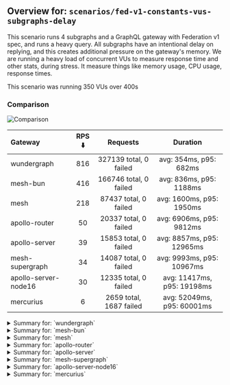 ## Overview for: `scenarios/fed-v1-constants-vus-subgraphs-delay`


This scenario runs 4 subgraphs and a GraphQL gateway with Federation v1 spec, and runs a heavy query. All subgraphs have an intentional delay on replying, and this creates additional pressure on the gateway's memory. We are running a heavy load of concurrent VUs to measure response time and other stats, during stress. It measure things like memory usage, CPU usage, response times.


This scenario was running 350 VUs over 400s


### Comparison


<img src="https://imagedelivery.net/KYe9TScr4TldYHA48pczVg/b144b160-6029-424a-0396-7fd834bcff00/public" alt="Comparison" />


| Gateway              | RPS ⬇️ |        Requests         |          Duration          |
| :------------------- | :----: | :---------------------: | :------------------------: |
| wundergraph          |  816   | 327139 total, 0 failed  |   avg: 354ms, p95: 682ms   |
| mesh-bun             |  416   | 166746 total, 0 failed  |  avg: 836ms, p95: 1188ms   |
| mesh                 |  218   |  87437 total, 0 failed  |  avg: 1600ms, p95: 1950ms  |
| apollo-router        |   50   |  20337 total, 0 failed  |  avg: 6906ms, p95: 9812ms  |
| apollo-server        |   39   |  15853 total, 0 failed  | avg: 8857ms, p95: 12965ms  |
| mesh-supergraph      |   34   |  14087 total, 0 failed  | avg: 9993ms, p95: 10967ms  |
| apollo-server-node16 |   30   |  12335 total, 0 failed  | avg: 11417ms, p95: 19198ms |
| mercurius            |   6    | 2659 total, 1687 failed | avg: 52049ms, p95: 60001ms |



<details>
  <summary>Summary for: `wundergraph`</summary>

  **K6 Output**




```
     ✓ response code was 200
     ✓ no graphql errors
     ✗ valid response structure
      ↳  0% — ✓ 0 / ✗ 327139

     checks.........................: 66.66% ✓ 654278     ✗ 327139
     data_received..................: 47 MB  119 kB/s
     data_sent......................: 388 MB 970 kB/s
     http_req_blocked...............: avg=169.19µs min=1.3µs   med=3.2µs    max=833.04ms p(90)=4.89µs   p(95)=6.1µs   
     http_req_connecting............: avg=149.84µs min=0s      med=0s       max=832.96ms p(90)=0s       p(95)=0s      
     http_req_duration..............: avg=353.84ms min=410.1µs med=337.71ms max=3.06s    p(90)=597.28ms p(95)=682.35ms
       { expected_response:true }...: avg=353.84ms min=410.1µs med=337.71ms max=3.06s    p(90)=597.28ms p(95)=682.35ms
     http_req_failed................: 0.00%  ✓ 0          ✗ 327139
     http_req_receiving.............: avg=34ms     min=9.5µs   med=35.9µs   max=2.83s    p(90)=110.66ms p(95)=248.24ms
     http_req_sending...............: avg=3.58ms   min=6.6µs   med=16µs     max=1.59s    p(90)=138.3µs  p(95)=810.11µs
     http_req_tls_handshaking.......: avg=0s       min=0s      med=0s       max=0s       p(90)=0s       p(95)=0s      
     http_req_waiting...............: avg=316.25ms min=336.4µs med=320.5ms  max=1.16s    p(90)=511.57ms p(95)=556.88ms
     http_reqs......................: 327139 816.905761/s
     iteration_duration.............: avg=427.53ms min=1.08ms  med=396.59ms max=3.4s     p(90)=714.48ms p(95)=853.56ms
     iterations.....................: 327139 816.905761/s
     vus............................: 350    min=350      max=350 
     vus_max........................: 350    min=350      max=350 
```


**Performance Overview**


<img src="https://imagedelivery.net/KYe9TScr4TldYHA48pczVg/4a4494db-60e7-4f07-a799-48226d97fa00/public" alt="Performance Overview" />


**Subgraphs Overview**


<img src="https://imagedelivery.net/KYe9TScr4TldYHA48pczVg/2e410293-d7ab-4740-9f2c-be8bd0adc400/public" alt="Subgraphs Overview" />


**HTTP Overview**


<img src="https://imagedelivery.net/KYe9TScr4TldYHA48pczVg/4cb3c670-dcb2-4913-7d4f-7f02c6983700/public" alt="HTTP Overview" />


  </details>

<details>
  <summary>Summary for: `mesh-bun`</summary>

  **K6 Output**




```
     ✓ response code was 200
     ✗ no graphql errors
      ↳  0% — ✓ 0 / ✗ 166746
     ✗ valid response structure
      ↳  0% — ✓ 0 / ✗ 166746

     checks.........................: 33.33% ✓ 166746     ✗ 333492
     data_received..................: 159 MB 396 kB/s
     data_sent......................: 198 MB 494 kB/s
     http_req_blocked...............: avg=92.07µs  min=1.2µs    med=2.29µs   max=250.11ms p(90)=3.8µs   p(95)=4.5µs  
     http_req_connecting............: avg=82.04µs  min=0s       med=0s       max=63.22ms  p(90)=0s      p(95)=0s     
     http_req_duration..............: avg=836.31ms min=137.81ms med=882.03ms max=1.88s    p(90)=1.1s    p(95)=1.18s  
       { expected_response:true }...: avg=836.31ms min=137.81ms med=882.03ms max=1.88s    p(90)=1.1s    p(95)=1.18s  
     http_req_failed................: 0.00%  ✓ 0          ✗ 166746
     http_req_receiving.............: avg=3.71ms   min=10.7µs   med=26.2µs   max=494.43ms p(90)=717.3µs p(95)=10ms   
     http_req_sending...............: avg=1.18ms   min=6.4µs    med=12.6µs   max=481.62ms p(90)=106.6µs p(95)=176.3µs
     http_req_tls_handshaking.......: avg=0s       min=0s       med=0s       max=0s       p(90)=0s      p(95)=0s     
     http_req_waiting...............: avg=831.42ms min=137.7ms  med=877.62ms max=1.62s    p(90)=1.1s    p(95)=1.18s  
     http_reqs......................: 166746 416.233284/s
     iteration_duration.............: avg=840.27ms min=139.1ms  med=885.51ms max=1.88s    p(90)=1.11s   p(95)=1.19s  
     iterations.....................: 166746 416.233284/s
     vus............................: 350    min=350      max=350 
     vus_max........................: 350    min=350      max=350 
```


**Performance Overview**


<img src="https://imagedelivery.net/KYe9TScr4TldYHA48pczVg/267f5ef5-dd1d-41b5-85e1-ccf42183bb00/public" alt="Performance Overview" />


**Subgraphs Overview**


<img src="https://imagedelivery.net/KYe9TScr4TldYHA48pczVg/fb6c0a37-04a6-4a05-5702-aa1b90757700/public" alt="Subgraphs Overview" />


**HTTP Overview**


<img src="https://imagedelivery.net/KYe9TScr4TldYHA48pczVg/0f6ef93f-6364-475b-4382-242d541fe800/public" alt="HTTP Overview" />


  </details>

<details>
  <summary>Summary for: `mesh`</summary>

  **K6 Output**




```
     ✓ response code was 200
     ✓ no graphql errors
     ✗ valid response structure
      ↳  0% — ✓ 0 / ✗ 87437

     checks.........................: 66.66% ✓ 174874     ✗ 87437
     data_received..................: 99 MB  247 kB/s
     data_sent......................: 104 MB 259 kB/s
     http_req_blocked...............: avg=229.8µs  min=1.5µs    med=3µs    max=218ms    p(90)=4.8µs    p(95)=5.8µs   
     http_req_connecting............: avg=217.61µs min=0s       med=0s     max=78.77ms  p(90)=0s       p(95)=0s      
     http_req_duration..............: avg=1.59s    min=718.74ms med=1.58s  max=4.02s    p(90)=1.85s    p(95)=1.94s   
       { expected_response:true }...: avg=1.59s    min=718.74ms med=1.58s  max=4.02s    p(90)=1.85s    p(95)=1.94s   
     http_req_failed................: 0.00%  ✓ 0          ✗ 87437
     http_req_receiving.............: avg=3.36ms   min=13.4µs   med=40.8µs max=394.47ms p(90)=309.51µs p(95)=5.12ms  
     http_req_sending...............: avg=961.48µs min=8.3µs    med=16µs   max=327.21ms p(90)=119.2µs  p(95)=331.34µs
     http_req_tls_handshaking.......: avg=0s       min=0s       med=0s     max=0s       p(90)=0s       p(95)=0s      
     http_req_waiting...............: avg=1.59s    min=717.48ms med=1.57s  max=4.02s    p(90)=1.85s    p(95)=1.94s   
     http_reqs......................: 87437  218.167202/s
     iteration_duration.............: avg=1.6s     min=719.37ms med=1.58s  max=4.09s    p(90)=1.86s    p(95)=1.95s   
     iterations.....................: 87437  218.167202/s
     vus............................: 120    min=120      max=350
     vus_max........................: 350    min=350      max=350
```


**Performance Overview**


<img src="https://imagedelivery.net/KYe9TScr4TldYHA48pczVg/49d84e78-53f8-41e4-db80-63a7d0b04700/public" alt="Performance Overview" />


**Subgraphs Overview**


<img src="https://imagedelivery.net/KYe9TScr4TldYHA48pczVg/7ef68e82-8242-4ee4-3a4f-956c0416a700/public" alt="Subgraphs Overview" />


**HTTP Overview**


<img src="https://imagedelivery.net/KYe9TScr4TldYHA48pczVg/f51a1cd0-ad65-43a3-01e2-18aa93246c00/public" alt="HTTP Overview" />


  </details>

<details>
  <summary>Summary for: `apollo-router`</summary>

  **K6 Output**




```
     ✓ response code was 200
     ✓ no graphql errors
     ✓ valid response structure

     checks.........................: 100.00% ✓ 61011     ✗ 0    
     data_received..................: 1.8 GB  4.4 MB/s
     data_sent......................: 24 MB   60 kB/s
     http_req_blocked...............: avg=871.27µs min=1.4µs med=3.5µs   max=130.89ms p(90)=4.8µs    p(95)=5.5µs   
     http_req_connecting............: avg=833.56µs min=0s    med=0s      max=130.86ms p(90)=0s       p(95)=0s      
     http_req_duration..............: avg=6.9s     min=1.32s med=6.92s   max=14.43s   p(90)=9.08s    p(95)=9.81s   
       { expected_response:true }...: avg=6.9s     min=1.32s med=6.92s   max=14.43s   p(90)=9.08s    p(95)=9.81s   
     http_req_failed................: 0.00%   ✓ 0         ✗ 20337
     http_req_receiving.............: avg=904.45µs min=42µs  med=85.99µs max=300.81ms p(90)=271.53µs p(95)=436.43µs
     http_req_sending...............: avg=1.33ms   min=7.1µs med=19.9µs  max=199.33ms p(90)=35.2µs   p(95)=2.37ms  
     http_req_tls_handshaking.......: avg=0s       min=0s    med=0s      max=0s       p(90)=0s       p(95)=0s      
     http_req_waiting...............: avg=6.9s     min=1.32s med=6.92s   max=14.43s   p(90)=9.08s    p(95)=9.81s   
     http_reqs......................: 20337   50.276056/s
     iteration_duration.............: avg=6.92s    min=1.33s med=6.94s   max=14.44s   p(90)=9.1s     p(95)=9.82s   
     iterations.....................: 20337   50.276056/s
     vus............................: 96      min=96      max=350
     vus_max........................: 350     min=350     max=350
```


**Performance Overview**


<img src="https://imagedelivery.net/KYe9TScr4TldYHA48pczVg/d38c5496-b0c4-461b-30ad-0a3f2e0dbf00/public" alt="Performance Overview" />


**Subgraphs Overview**


<img src="https://imagedelivery.net/KYe9TScr4TldYHA48pczVg/75248206-0028-47e7-72da-2806d1a89700/public" alt="Subgraphs Overview" />


**HTTP Overview**


<img src="https://imagedelivery.net/KYe9TScr4TldYHA48pczVg/518d616d-eddf-4832-ce64-4a6db8ed3400/public" alt="HTTP Overview" />


  </details>

<details>
  <summary>Summary for: `apollo-server`</summary>

  **K6 Output**




```
     ✓ response code was 200
     ✓ no graphql errors
     ✓ valid response structure

     checks.........................: 100.00% ✓ 47559    ✗ 0    
     data_received..................: 1.4 GB  3.4 MB/s
     data_sent......................: 19 MB   46 kB/s
     http_req_blocked...............: avg=966.78µs min=1.4µs  med=3.5µs   max=300.15ms p(90)=4.97µs   p(95)=5.8µs 
     http_req_connecting............: avg=918.7µs  min=0s     med=0s      max=78.01ms  p(90)=0s       p(95)=0s    
     http_req_duration..............: avg=8.85s    min=3.79s  med=8.54s   max=17.72s   p(90)=11.8s    p(95)=12.96s
       { expected_response:true }...: avg=8.85s    min=3.79s  med=8.54s   max=17.72s   p(90)=11.8s    p(95)=12.96s
     http_req_failed................: 0.00%   ✓ 0        ✗ 15853
     http_req_receiving.............: avg=5.79ms   min=43.5µs med=87.49µs max=851.56ms p(90)=473.73µs p(95)=5.26ms
     http_req_sending...............: avg=1.88ms   min=6.6µs  med=19.2µs  max=583.09ms p(90)=80.53µs  p(95)=9.5ms 
     http_req_tls_handshaking.......: avg=0s       min=0s     med=0s      max=0s       p(90)=0s       p(95)=0s    
     http_req_waiting...............: avg=8.84s    min=3.79s  med=8.54s   max=17.67s   p(90)=11.78s   p(95)=12.93s
     http_reqs......................: 15853   39.08115/s
     iteration_duration.............: avg=8.89s    min=3.8s   med=8.58s   max=17.9s    p(90)=11.88s   p(95)=13.02s
     iterations.....................: 15853   39.08115/s
     vus............................: 83      min=83     max=350
     vus_max........................: 350     min=350    max=350
```


**Performance Overview**


<img src="https://imagedelivery.net/KYe9TScr4TldYHA48pczVg/ae1cfe1f-8412-49de-fcbe-434ea68cdc00/public" alt="Performance Overview" />


**Subgraphs Overview**


<img src="https://imagedelivery.net/KYe9TScr4TldYHA48pczVg/75ef8a5a-804a-4a92-ae3a-b6c89d258d00/public" alt="Subgraphs Overview" />


**HTTP Overview**


<img src="https://imagedelivery.net/KYe9TScr4TldYHA48pczVg/add45970-ab17-4d6d-1834-ad5bd2792500/public" alt="HTTP Overview" />


  </details>

<details>
  <summary>Summary for: `mesh-supergraph`</summary>

  **K6 Output**




```
     ✓ response code was 200
     ✓ no graphql errors
     ✗ valid response structure
      ↳  0% — ✓ 0 / ✗ 14087

     checks.........................: 66.66% ✓ 28174     ✗ 14087
     data_received..................: 1.2 GB 3.1 MB/s
     data_sent......................: 17 MB  41 kB/s
     http_req_blocked...............: avg=799.94µs min=2.1µs  med=4.59µs  max=57.4ms  p(90)=6.6µs    p(95)=15µs    
     http_req_connecting............: avg=782.07µs min=0s     med=0s      max=52.84ms p(90)=0s       p(95)=0s      
     http_req_duration..............: avg=9.99s    min=5.25s  med=9.97s   max=13.97s  p(90)=10.7s    p(95)=10.96s  
       { expected_response:true }...: avg=9.99s    min=5.25s  med=9.97s   max=13.97s  p(90)=10.7s    p(95)=10.96s  
     http_req_failed................: 0.00%  ✓ 0         ✗ 14087
     http_req_receiving.............: avg=1.16ms   min=68.1µs med=158.3µs max=1.61s   p(90)=410.38µs p(95)=548.71µs
     http_req_sending...............: avg=175.28µs min=11.4µs med=26µs    max=61.03ms p(90)=41.1µs   p(95)=57.47µs 
     http_req_tls_handshaking.......: avg=0s       min=0s     med=0s      max=0s      p(90)=0s       p(95)=0s      
     http_req_waiting...............: avg=9.99s    min=5.25s  med=9.97s   max=13.97s  p(90)=10.7s    p(95)=10.96s  
     http_reqs......................: 14087  34.769864/s
     iteration_duration.............: avg=9.99s    min=5.26s  med=9.97s   max=14s     p(90)=10.71s   p(95)=10.96s  
     iterations.....................: 14087  34.769864/s
     vus............................: 33     min=33      max=350
     vus_max........................: 350    min=350     max=350
```


**Performance Overview**


<img src="https://imagedelivery.net/KYe9TScr4TldYHA48pczVg/1bd2a694-b7e5-452a-b779-b719d2445000/public" alt="Performance Overview" />


**Subgraphs Overview**


<img src="https://imagedelivery.net/KYe9TScr4TldYHA48pczVg/85db57a3-f7cd-4395-01bc-9a2055bae100/public" alt="Subgraphs Overview" />


**HTTP Overview**


<img src="https://imagedelivery.net/KYe9TScr4TldYHA48pczVg/cc382aa7-25fb-45ae-e845-6a1b392cb700/public" alt="HTTP Overview" />


  </details>

<details>
  <summary>Summary for: `apollo-server-node16`</summary>

  **K6 Output**




```
     ✓ response code was 200
     ✓ no graphql errors
     ✓ valid response structure

     checks.........................: 100.00% ✓ 37005     ✗ 0    
     data_received..................: 1.1 GB  2.7 MB/s
     data_sent......................: 15 MB   36 kB/s
     http_req_blocked...............: avg=1.15ms min=1.9µs med=5.4µs   max=200.32ms p(90)=7.5µs    p(95)=10.33µs
     http_req_connecting............: avg=1.08ms min=0s    med=0s      max=69.38ms  p(90)=0s       p(95)=0s     
     http_req_duration..............: avg=11.41s min=1.08s med=10.55s  max=31.82s   p(90)=16.85s   p(95)=19.19s 
       { expected_response:true }...: avg=11.41s min=1.08s med=10.55s  max=31.82s   p(90)=16.85s   p(95)=19.19s 
     http_req_failed................: 0.00%   ✓ 0         ✗ 12335
     http_req_receiving.............: avg=3.85ms min=66µs  med=126.1µs max=583.33ms p(90)=546.27µs p(95)=4.42ms 
     http_req_sending...............: avg=1.65ms min=8.6µs med=28.5µs  max=360.07ms p(90)=138.3µs  p(95)=5.77ms 
     http_req_tls_handshaking.......: avg=0s     min=0s    med=0s      max=0s       p(90)=0s       p(95)=0s     
     http_req_waiting...............: avg=11.41s min=1.08s med=10.55s  max=31.82s   p(90)=16.85s   p(95)=19.19s 
     http_reqs......................: 12335   30.343053/s
     iteration_duration.............: avg=11.46s min=1.09s med=10.6s   max=32.12s   p(90)=17.01s   p(95)=19.27s 
     iterations.....................: 12335   30.343053/s
     vus............................: 66      min=66      max=350
     vus_max........................: 350     min=350     max=350
```


**Performance Overview**


<img src="https://imagedelivery.net/KYe9TScr4TldYHA48pczVg/b42269dc-0cbf-4217-dcd8-57c7a6650d00/public" alt="Performance Overview" />


**Subgraphs Overview**


<img src="https://imagedelivery.net/KYe9TScr4TldYHA48pczVg/5de0508a-f155-4d8a-fa2e-69a269bad000/public" alt="Subgraphs Overview" />


**HTTP Overview**


<img src="https://imagedelivery.net/KYe9TScr4TldYHA48pczVg/277074f5-3b39-4496-0a0f-1cfb24103f00/public" alt="HTTP Overview" />


  </details>

<details>
  <summary>Summary for: `mercurius`</summary>

  **K6 Output**




```
     ✗ response code was 200
      ↳  36% — ✓ 972 / ✗ 1687
     ✗ no graphql errors
      ↳  36% — ✓ 972 / ✗ 1687
     ✓ valid response structure

     checks.........................: 46.35% ✓ 2916     ✗ 3374 
     data_received..................: 85 MB  198 kB/s
     data_sent......................: 3.4 MB 7.9 kB/s
     http_req_blocked...............: avg=5.1ms    min=2.5µs  med=225.9µs max=96.65ms p(90)=23.48ms  p(95)=46.53ms 
     http_req_connecting............: avg=4.96ms   min=0s     med=146.2µs max=63.03ms p(90)=23.25ms  p(95)=46.12ms 
     http_req_duration..............: avg=52.04s   min=17.29s med=1m0s    max=1m0s    p(90)=1m0s     p(95)=1m0s    
       { expected_response:true }...: avg=38.24s   min=17.29s med=38.12s  max=59.99s  p(90)=54.66s   p(95)=55.22s  
     http_req_failed................: 63.44% ✓ 1687     ✗ 972  
     http_req_receiving.............: avg=217.25µs min=0s     med=0s      max=37.24ms p(90)=365.24µs p(95)=576.88µs
     http_req_sending...............: avg=912.14µs min=12.3µs med=47.3µs  max=60.42ms p(90)=1.39ms   p(95)=5.82ms  
     http_req_tls_handshaking.......: avg=0s       min=0s     med=0s      max=0s      p(90)=0s       p(95)=0s      
     http_req_waiting...............: avg=52.04s   min=17.29s med=1m0s    max=1m0s    p(90)=1m0s     p(95)=1m0s    
     http_reqs......................: 2659   6.183484/s
     iteration_duration.............: avg=52.06s   min=17.3s  med=1m0s    max=1m0s    p(90)=1m0s     p(95)=1m0s    
     iterations.....................: 2659   6.183484/s
     vus............................: 204    min=204    max=350
     vus_max........................: 350    min=350    max=350
```


**Performance Overview**


<img src="https://imagedelivery.net/KYe9TScr4TldYHA48pczVg/2face390-efdc-4f35-fa40-b97d9e1ee100/public" alt="Performance Overview" />


**Subgraphs Overview**


<img src="https://imagedelivery.net/KYe9TScr4TldYHA48pczVg/34b85983-4ee1-486c-22b2-daa86be12700/public" alt="Subgraphs Overview" />


**HTTP Overview**


<img src="https://imagedelivery.net/KYe9TScr4TldYHA48pczVg/e1de251e-ee19-4664-cc7a-b481a27ac800/public" alt="HTTP Overview" />


  </details>